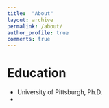 ```yaml
---
title:  "About"
layout: archive
permalink: /about/
author_profile: true
comments: true
---
```




# Education

- University of Pittsburgh, Ph.D.
- 